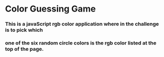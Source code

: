 # Color Guessing Game

### This is a javaScript rgb color application where in the challenge is to pick which
### one of the six random circle colors is the rgb color listed at the top of the page.

